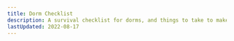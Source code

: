 ```yaml
---
title: Dorm Checklist
description: A survival checklist for dorms, and things to take to make the best of your Northeastern dorm experience
lastUpdated: 2022-08-17
---
```


